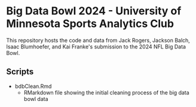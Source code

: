 # Big Data Bowl 2024 - University of Minnesota Sports Analytics Club

This repository hosts the code and data from Jack Rogers, Jackson Balch, Isaac Blumhoefer, and Kai Franke's submission to the 2024 NFL Big Data Bowl.

## Scripts

  * bdbClean.Rmd
      * RMarkdown file showing the initial cleaning process of the big data bowl data  
